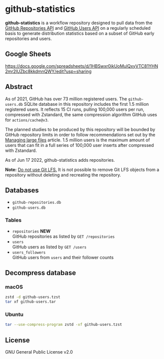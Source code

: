 # github-statistics
**github-statistics** is a workflow repository designed to pull data from the
[GitHub Repositories API][1] and [GitHub Users API][2] on a regularly scheduled
basis to generate distribution statistics based on a subset of GitHub early
repositories and users.

## Google Sheets
https://docs.google.com/spreadsheets/d/1HBSwxr0jkUoMulQxyVTC81YHN2mr2lUZbc8kkdmnQWY/edit?usp=sharing

## Abstract
As of 2021, GitHub has over 73 million registered users. The `github-users.db`
SQLite database in this repository includes the first 1.5 million registered
users. It reflects 15 CI runs, pulling 100,000 users per run, compressed with
Zstandard, the same compression algorithm GitHub uses for `actions/cache@v3`.

The planned studies to be produced by this repository will be bounded by GitHub
repository limits in order to follow recommendations set out by the
[Managing large files][3] article. 1.5 million users is the maximum amount of
users that can fit in a full series of 100,000 user inserts after compressed
with Zstandard.

As of Jun 17 2022, github-statistics adds repositories.

**Note:** [Do not use Git LFS.][4] It is not possible to remove Git LFS objects
from a repository without deleting and recreating the repository. 

## Databases
* `github-repositories.db`  
* `github-users.db`  

### Tables
* `repositories` **NEW**  
  GitHub repositories as listed by `GET /repositories`
* `users`  
  GitHub users as listed by `GET /users`
* `users_followers`  
  GitHub users from `users` and their follower counts

## Decompress database
### macOS
```sh
zstd -d github-users.tzst
tar xf github-users.tar
```

### Ubuntu
```sh
tar --use-compress-program zstd -xf github-users.tzst
```

## License
GNU General Public License v2.0

[1]: https://docs.github.com/en/rest/repos/repos#list-public-repositories
[2]: https://docs.github.com/en/rest/users/users
[3]: https://docs.github.com/en/repositories/working-with-files/managing-large-files/about-large-files-on-github
[4]: https://docs.github.com/en/repositories/working-with-files/managing-large-files/removing-files-from-git-large-file-storage#git-lfs-objects-in-your-repository

